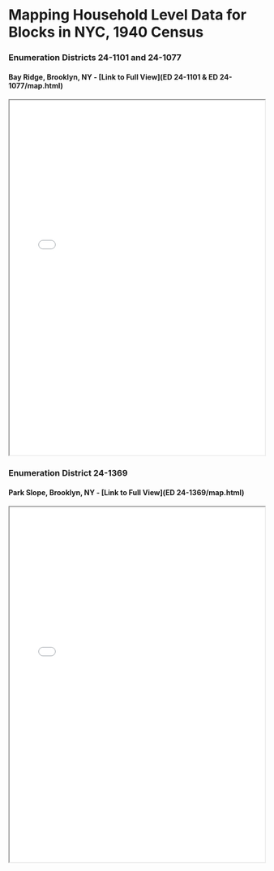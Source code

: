 # Mapping Household Level Data for Blocks in NYC, 1940 Census

### Enumeration Districts 24-1101 and 24-1077
#### Bay Ridge, Brooklyn, NY - [Link to Full View](ED 24-1101 & ED 24-1077/map.html)

<iframe
  src="ED 24-1101 & ED 24-1077/map.html" height="700" width="100%"
></iframe>



### Enumeration District 24-1369
#### Park Slope, Brooklyn, NY - [Link to Full View](ED 24-1369/map.html)


<iframe
  src="ED 24-1369/map.html" height="700" width="100%"
></iframe>

